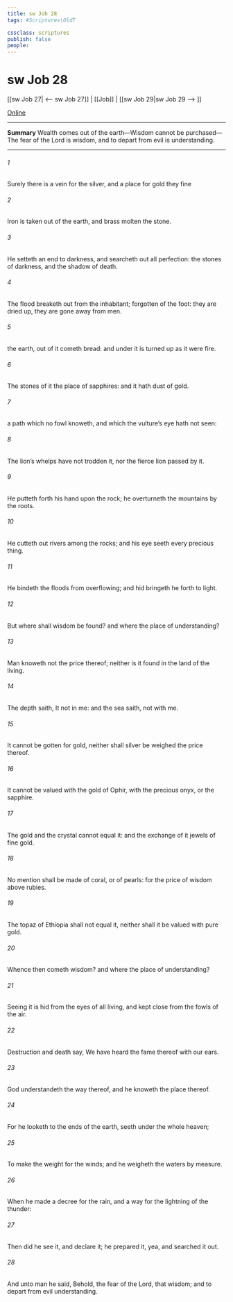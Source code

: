 ```yaml
---
title: sw Job 28
tags: #Scriptures\OldT

cssclass: scriptures
publish: false
people:
---
```


# sw Job 28
[[sw Job 27| <-- sw Job 27]] | [[Job]] | [[sw Job 29|sw Job 29 --> ]]

[Online](https://churchofjesuschrist.org/study/scriptures/ot/job/28?lang=eng)

---
__Summary__
Wealth comes out of the earth—Wisdom cannot be purchased—The fear of the Lord is wisdom, and to depart from evil is understanding.

---
###### 1 
Surely there is a vein for the silver, and a place for gold  they fine 

###### 2 
Iron is taken out of the earth, and brass  molten  the stone.

###### 3 
He setteth an end to darkness, and searcheth out all perfection: the stones of darkness, and the shadow of death.

###### 4 
The flood breaketh out from the inhabitant;  forgotten of the foot: they are dried up, they are gone away from men.

###### 5 
 the earth, out of it cometh bread: and under it is turned up as it were fire.

###### 6 
The stones of it  the place of sapphires: and it hath dust of gold.

###### 7 
 a path which no fowl knoweth, and which the vulture’s eye hath not seen:

###### 8 
The lion’s whelps have not trodden it, nor the fierce lion passed by it.

###### 9 
He putteth forth his hand upon the rock; he overturneth the mountains by the roots.

###### 10 
He cutteth out rivers among the rocks; and his eye seeth every precious thing.

###### 11 
He bindeth the floods from overflowing; and  hid bringeth he forth to light.

###### 12 
But where shall wisdom be found? and where  the place of understanding?

###### 13 
Man knoweth not the price thereof; neither is it found in the land of the living.

###### 14 
The depth saith, It  not in me: and the sea saith,  not with me.

###### 15 
It cannot be gotten for gold, neither shall silver be weighed  the price thereof.

###### 16 
It cannot be valued with the gold of Ophir, with the precious onyx, or the sapphire.

###### 17 
The gold and the crystal cannot equal it: and the exchange of it  jewels of fine gold.

###### 18 
No mention shall be made of coral, or of pearls: for the price of wisdom  above rubies.

###### 19 
The topaz of Ethiopia shall not equal it, neither shall it be valued with pure gold.

###### 20 
Whence then cometh wisdom? and where  the place of understanding?

###### 21 
Seeing it is hid from the eyes of all living, and kept close from the fowls of the air.

###### 22 
Destruction and death say, We have heard the fame thereof with our ears.

###### 23 
God understandeth the way thereof, and he knoweth the place thereof.

###### 24 
For he looketh to the ends of the earth,  seeth under the whole heaven;

###### 25 
To make the weight for the winds; and he weigheth the waters by measure.

###### 26 
When he made a decree for the rain, and a way for the lightning of the thunder:

###### 27 
Then did he see it, and declare it; he prepared it, yea, and searched it out.

###### 28 
And unto man he said, Behold, the fear of the Lord, that  wisdom; and to depart from evil  understanding.

